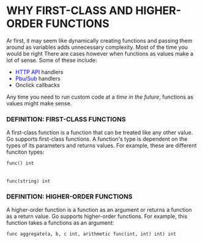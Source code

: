 # WHY FIRST-CLASS AND HIGHER-ORDER FUNCTIONS

Ar first, it may seem like dynamically creating functions and passing them around as variables adds unnecessary complexity. Most of the time you would be right There are cases however when functions as values make a lot of sense. Some of these include:

- <span style="color:blue">HTTP API</span> handlers
- <span style="color:blue">Pbu/Sub</span> handlers
- Onclick callbacks

Any time you need to run custom code at a _time in the future_, functions as values might make sense.

### DEFINITION: FIRST-CLASS FUNCTIONS

A first-class function is a function that can be treated like any other value. Go supports first-class functions. A function's type is dependent on the types of its parameters and returns values. For example, these are different funciton types:

    func() int

######

    func(string) int

### DEFINITION: HIGHER-ORDER FUNCTIONS

A higher-order function is a function as an argument or returns a function as a return value. Go supports higher-order functions. For example, this function takes a functions as an argument:

    func aggregate(a, b, c int, arithmetic func(int, int) int) int
